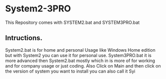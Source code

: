 # System2-3PRO
This Repository comes with SYSTEM2.bat and SYSTEM3PRO.bat

Intructions. 
------------
System2.bat is for home and personal Usage like Windows Home edition but with System2 you can use it for personal use.
System3PRO.bat it is more advanced then System2.bat mostly which in is more of for working and for company usage or just coding.
Also Click on Main and then click on the version of system you want to install you can also call it Syi 
